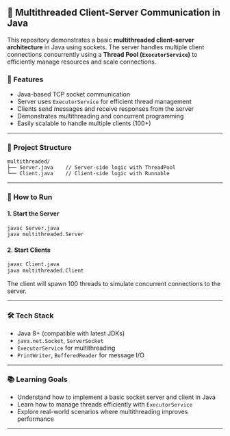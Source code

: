 ## 🔌 Multithreaded Client-Server Communication in Java

This repository demonstrates a basic **multithreaded client-server architecture** in Java using sockets. The server handles multiple client connections concurrently using a **Thread Pool (`ExecutorService`)** to efficiently manage resources and scale connections.

### 🧠 Features

* Java-based TCP socket communication
* Server uses `ExecutorService` for efficient thread management
* Clients send messages and receive responses from the server
* Demonstrates multithreading and concurrent programming
* Easily scalable to handle multiple clients (100+)

---

### 📁 Project Structure

```
multithreaded/
├── Server.java    // Server-side logic with ThreadPool
└── Client.java    // Client-side logic with Runnable
```

---

### 🚀 How to Run

#### 1. Start the Server

```bash
javac Server.java
java multithreaded.Server
```

#### 2. Start Clients

```bash
javac Client.java
java multithreaded.Client
```

The client will spawn 100 threads to simulate concurrent connections to the server.

---

### 🛠 Tech Stack

* Java 8+ (compatible with latest JDKs)
* `java.net.Socket`, `ServerSocket`
* `ExecutorService` for multithreading
* `PrintWriter`, `BufferedReader` for message I/O

---

### 📚 Learning Goals

* Understand how to implement a basic socket server and client in Java
* Learn how to manage threads efficiently with `ExecutorService`
* Explore real-world scenarios where multithreading improves performance

---


